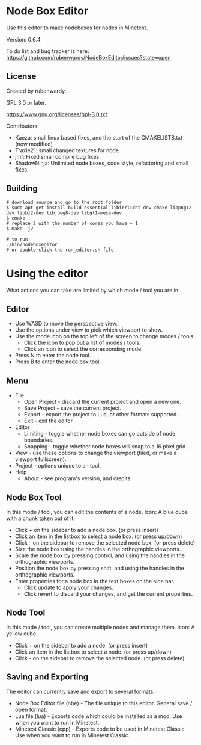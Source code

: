 Node Box Editor
===============

Use this editor to make nodeboxes for nodes in Minetest.

Version: 0.6.4

To do list and bug tracker is here: https://github.com/rubenwardy/NodeBoxEditor/issues?state=open

License
-------

Created by rubenwardy.

GPL 3.0 or later.

https://www.gnu.org/licenses/gpl-3.0.txt

Contributors:

* Kaeza: small linux based fixes, and the start of the CMAKELISTS.txt (now modified)
* Traxie21: small changed textures for node.
* jmf: Fixed small compile bug fixes.
* ShadowNinja: Unlimited node boxes, code style, refactoring and small fixes.

Building
--------

    # download source and go to the root folder
    $ sudo apt-get install build-essential libirrlicht-dev cmake libpng12-dev libbz2-dev libjpeg8-dev libgl1-mesa-dev
    $ cmake .
    # replace 2 with the number of cores you have + 1
    $ make -j2
    
    # to run
    ./bin/nodeboxeditor
    # or double click the run_editor.sh file

Using the editor
================

What actions you can take are limited by which mode / tool you are in.

Editor
------

* Use WASD to move the perspective view.
* Use the options under view to pick which viewport to show.
* Use the mode icon on the top left of the screen to change modes / tools.
    * Click the icon to pop out a list of modes / tools.
    * Click an icon to select the corresponding mode.
* Press N to enter the node tool.
* Press B to enter the node box tool.

Menu
----

* File
    * Open Project - discard the current project and open a new one.
    * Save Project - save the current project.
    * Export - export the project to Lua, or other formats supported.
    * Exit - exit the editor.
* Editor
    * Limiting - toggle whether node boxes can go outside of node boundaries.
    * Snapping - toggle whether node boxes will snap to a 16 pixel grid.
* View - use these options to change the viewport (tiled, or make a viewport fullscreen).
* Project - options unique to an tool.
* Help
    * About - see program's version, and credits.

Node Box Tool
-------------

In this mode / tool, you can edit the contents of a node.
Icon: A blue cube with a chunk taken out of it.

* Click + on the sidebar to add a node box. (or press insert)
* Click an item in the listbox to select a node box. (or press up/down)
* Click - on the sidebar to remove the selected node box. (or press delete)
* Size the node box using the handles in the orthographic viewports.
* Scale the node box by pressing control, and using the handles in the orthographic viewports.
* Position the node box by pressing shift, and using the handles in the orthographic viewports.
* Enter properties for a node box in the text boxes on the side bar.
    * Click update to apply your changes.
    * Click revert to discard your changes, and get the current properties.

Node Tool
---------

In this mode / tool, you can create multiple nodes and manage them.
Icon: A yellow cube.

* Click + on the sidebar to add a node. (or press insert)
* Click an item in the listbox to select a node. (or press up/down)
* Click - on the sidebar to remove the selected node. (or press delete)

Saving and Exporting
--------------------

The editor can currently save and export to several formats.

* Node Box Editor file (nbe) - The file unique to this editor. General save / open format.
* Lua file (lua) - Exports code which could be installed as a mod. Use when you want to run in Minetest.
* Minetest Classic (cpp) - Exports code to be used in Minetest Classic. Use when you want to run in Minetest Classic.
